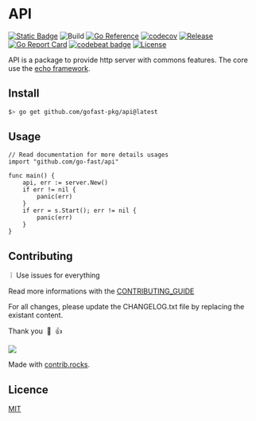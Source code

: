 # API

[![Static Badge](https://img.shields.io/badge/project%20use%20codesystem-green?link=https%3A%2F%2Fgithub.com%2Fgofast-pkg%2Fcodesystem)](https://github.com/gofast-pkg/codesystem)
![Build](https://github.com/gofast-pkg/api/actions/workflows/ci.yml/badge.svg)
[![Go Reference](https://pkg.go.dev/badge/github.com/gofast-pkg/api.svg)](https://pkg.go.dev/github.com/gofast-pkg/api)
[![codecov](https://codecov.io/gh/gofast-pkg/api/branch/main/graph/badge.svg?token=7TCE3QB21E)](https://codecov.io/gh/gofast-pkg/api)
[![Release](https://img.shields.io/github/release/gofast-pkg/api?style=flat-square)](https://github.com/gofast-pkg/api/releases)
[![Go Report Card](https://goreportcard.com/badge/github.com/gofast-pkg/api)](https://goreportcard.com/report/github.com/gofast-pkg/api)
[![codebeat badge](https://codebeat.co/badges/2d3d16b7-86b5-45c2-93e3-1fe94d6edbf8)](https://codebeat.co/projects/github-com-gofast-pkg-api-main)
[![License](http://img.shields.io/badge/license-mit-blue.svg?style=flat-square)](https://raw.githubusercontent.com/gofast-pkg/api/blob/main/LICENSE)

API is a package to provide http server with commons features. The core use the [echo framework](https://echo.labstack.com/).

## Install

``` bash
$> go get github.com/gofast-pkg/api@latest
```

## Usage

``` Golang
// Read documentation for more details usages
import "github.com/go-fast/api"

func main() {
    api, err := server.New()
    if err != nil {
        panic(err)
    }
    if err = s.Start(); err != nil {
        panic(err)
    }
}
```

## Contributing

&nbsp;:grey_exclamation:&nbsp; Use issues for everything

Read more informations with the [CONTRIBUTING_GUIDE](./.github/CONTRIBUTING.md)

For all changes, please update the CHANGELOG.txt file by replacing the existant content.

Thank you &nbsp;:pray:&nbsp;&nbsp;:+1:&nbsp;

<a href="https://github.com/gofast-pkg/api/graphs/contributors">
  <img src="https://contrib.rocks/image?repo=gofast-pkg/api" />
</a>

Made with [contrib.rocks](https://contrib.rocks).

## Licence

[MIT](https://github.com/gofast-pkg/api/blob/main/LICENSE)
